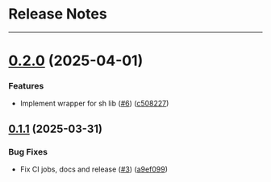 # Release Notes
---

# [0.2.0](https://github.com/osl-incubator/xh/compare/0.1.1...0.2.0) (2025-04-01)


### Features

* Implement wrapper for sh lib ([#6](https://github.com/osl-incubator/xh/issues/6)) ([c508227](https://github.com/osl-incubator/xh/commit/c508227f15e7d27b9abb62762f50f4e9c29e3c5f))

## [0.1.1](https://github.com/osl-incubator/xh/compare/0.1.0...0.1.1) (2025-03-31)


### Bug Fixes

* Fix CI jobs, docs and release ([#3](https://github.com/osl-incubator/xh/issues/3)) ([a9ef099](https://github.com/osl-incubator/xh/commit/a9ef09920e7b3fb0ce21268ffa7354af7f9126bc))
